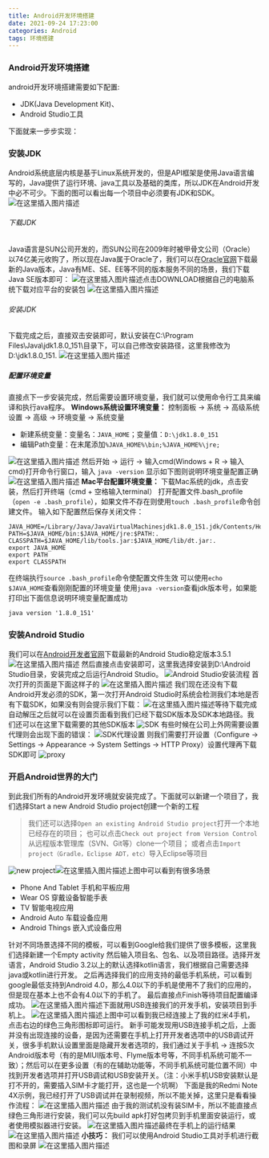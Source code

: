 ```yaml
---
title: Android开发环境搭建
date: 2021-09-24 17:23:00
categories: Android
tags: 环境搭建
---
```


### Android开发环境搭建
android开发环境搭建需要如下配置:   

- JDK(Java Development Kit)、   
- Android Studio工具   

下面就来一步步实现：

### 安装JDK ###
Android系统底层内核是基于Linux系统开发的，但是API框架是使用Java语言编写的，Java提供了运行环境、java工具以及基础的类库，所以JDK在Android开发中必不可少。下面的图可以看出每一个项目中必须要有JDK和SDK。
![在这里插入图片描述](https://img-blog.csdnimg.cn/20191003112404114.png?x-oss-process=image/watermark,type_ZmFuZ3poZW5naGVpdGk,shadow_10,text_aHR0cHM6Ly9ibG9nLmNzZG4ubmV0L2NzZG54aWE=,size_16,color_FFFFFF,t_70)
###### 下载JDK
Java语言是SUN公司开发的，而SUN公司在2009年时被甲骨文公司（Oracle）以74亿美元收购了，所以现在Java属于Oracle了，我们可以在[Oracle官网](https://www.oracle.com/technetwork/java/javase/downloads/index.html)下载最新的Java版本，Java有ME、SE、EE等不同的版本服务不同的场景，我们下载Java SE版本即可：
![在这里插入图片描述](https://img-blog.csdnimg.cn/20191003113822504.png?x-oss-process=image/watermark,type_ZmFuZ3poZW5naGVpdGk,shadow_10,text_aHR0cHM6Ly9ibG9nLmNzZG4ubmV0L2NzZG54aWE=,size_16,color_FFFFFF,t_70)点击DOWNLOAD根据自己的电脑系统下载对应平台的安装包
![在这里插入图片描述](https://img-blog.csdnimg.cn/20191003114311660.png?x-oss-process=image/watermark,type_ZmFuZ3poZW5naGVpdGk,shadow_10,text_aHR0cHM6Ly9ibG9nLmNzZG4ubmV0L2NzZG54aWE=,size_16,color_FFFFFF,t_70)
###### 安装JDK
下载完成之后，直接双击安装即可，默认安装在C:\Program Files\Java\jdk1.8.0_151\目录下，可以自己修改安装路径，这里我修改为D:\jdk1.8.0_151.
![在这里插入图片描述](https://img-blog.csdnimg.cn/20191003115323263.png?x-oss-process=image/watermark,type_ZmFuZ3poZW5naGVpdGk,shadow_10,text_aHR0cHM6Ly9ibG9nLmNzZG4ubmV0L2NzZG54aWE=,size_16,color_FFFFFF,t_70)
##### 配置环境变量
直接点下一步安装完成，然后需要设置环境变量，我们就可以使用命令行工具来编译和执行ava程序。
**Windows系统设置环境变量：**
控制面板 -> 系统 -> 高级系统设置  ->  高级 -> 环境变量 -> 系统变量

- 新建系统变量：变量名：`JAVA_HOME`；变量值：`D:\jdk1.8.0_151`   
- 编辑Path变量：在末尾添加`%JAVA_HOME%\bin;%JAVA_HOME%\jre;`

![在这里插入图片描述](https://img-blog.csdnimg.cn/20191003144500581.gif)
然后开始 -> 运行 -> 输入cmd(Windows + R -> 输入cmd)打开命令行窗口，输入
`java -version` 显示如下图则说明环境变量配置正确
![在这里插入图片描述](https://img-blog.csdnimg.cn/20191003150730767.png)
**Mac平台配置环境变量：**
下载Mac系统的jdk，点击安装，然后打开终端（cmd + 空格输入terminal）
打开配置文件.bash_profile（`open -e .bash_profile`），如果文件不存在则使用`touch .bash_profile`命令创建文件。
输入如下配置然后保存关闭文件：
```
JAVA_HOME=/Library/Java/JavaVirtualMachinesjdk1.8.0_151.jdk/Contents/Home
PATH=$JAVA_HOME/bin:$JAVA_HOME/jre:$PATH:.
CLASSPATH=$JAVA_HOME/lib/tools.jar:$JAVA_HOME/lib/dt.jar:.
export JAVA_HOME
export PATH
export CLASSPATH
```
在终端执行`source .bash_profile`命令使配置文件生效
可以使用`echo $JAVA_HOME`查看刚刚配置的环境变量
使用`java -version`查看jdk版本号，如果能打印出下面信息说明环境变量配置成功
```
java version '1.8.0_151'
```
### 安装Android Studio ###
我们可以在[Android开发者官网](https://developer.android.google.cn/studio?hl=zh_cn)下载最新的Android Studio稳定版本3.5.1
![在这里插入图片描述](https://img-blog.csdnimg.cn/20191009115336294.png?x-oss-process=image/watermark,type_ZmFuZ3poZW5naGVpdGk,shadow_10,text_aHR0cHM6Ly9ibG9nLmNzZG4ubmV0L2NzZG54aWE=,size_16,color_FFFFFF,t_70)
然后直接点击安装即可，这里我选择安装到D:\Android Studio目录，安装完成之后运行Android Studio。
![Android Studio安装流程](https://img-blog.csdnimg.cn/20191009145844660.gif)
首次打开的页面是下面这样子的
![在这里插入图片描述](https://img-blog.csdnimg.cn/20191009144131619.png?x-oss-process=image/watermark,type_ZmFuZ3poZW5naGVpdGk,shadow_10,text_aHR0cHM6Ly9ibG9nLmNzZG4ubmV0L2NzZG54aWE=,size_16,color_FFFFFF,t_70)
我们现在还没有下载Android开发必须的SDK，第一次打开Android Studio时系统会检测我们本地是否有下载SDK，如果没有则会提示我们下载：
![在这里插入图片描述](https://img-blog.csdnimg.cn/20191009144433509.gif)等待下载完成自动解压之后就可以在设置页面看到我们已经下载SDK版本及SDK本地路径。我们还可以在这里下载需要的其他SDK版本
![SDK](https://img-blog.csdnimg.cn/20191009145506778.png?x-oss-process=image/watermark,type_ZmFuZ3poZW5naGVpdGk,shadow_10,text_aHR0cHM6Ly9ibG9nLmNzZG4ubmV0L2NzZG54aWE=,size_16,color_FFFFFF,t_70)
有些时候在公司上外网需要设置代理则会出现下面的错误：
![SDK代理设置](https://img-blog.csdnimg.cn/20191009144611258.png)
则我们需要打开设置（Configure -> Settings -> Appearance -> System Settings -> HTTP Proxy）设置代理再下载SDK即可
![proxy](https://img-blog.csdnimg.cn/20191009145317752.png?x-oss-process=image/watermark,type_ZmFuZ3poZW5naGVpdGk,shadow_10,text_aHR0cHM6Ly9ibG9nLmNzZG4ubmV0L2NzZG54aWE=,size_16,color_FFFFFF,t_70)
### 开启Android世界的大门
到此我们所有的Android开发环境就安装完成了。下面就可以新建一个项目了，我们选择Start a new Android Studio project创建一个新的工程

> 我们还可以选择`Open an existing Android Studio project`打开一个本地已经存在的项目；
> 也可以点击`Check out project from Version Control`从远程版本管理库（SVN、Git等）clone一个项目；
> 或者点击`Import project（Gradle，Eclipse ADT，etc）`导入Eclipse等项目

![new project](https://img-blog.csdnimg.cn/20191009150345133.png?x-oss-process=image/watermark,type_ZmFuZ3poZW5naGVpdGk,shadow_10,text_aHR0cHM6Ly9ibG9nLmNzZG4ubmV0L2NzZG54aWE=,size_16,color_FFFFFF,t_70)![在这里插入图片描述](https://img-blog.csdnimg.cn/20191009151906808.gif)上图中可以看到有很多场景

 - Phone And Tablet  手机和平板应用
 - Wear OS                穿戴设备智能手表
 - TV                          智能电视应用
 - Android Auto          车载设备应用
 - Android Things       嵌入式设备应用

针对不同场景选择不同的模板，可以看到Google给我们提供了很多模板，这里我们选择新建一个Empty activity
然后输入项目名、包名、以及项目路径。选择开发语言，Android Studio 3.2以上的默认选择kotlin语言，我们根据自己需要选择java或kotlin进行开发。
之后再选择我们的应用支持的最低手机系统，可以看到google最低支持到Android 4.0，那么4.0以下的手机是使用不了我们的应用的，但是现在基本上也不会有4.0以下的手机了。
最后直接点Finish等待项目配置编译成功。
![在这里插入图片描述](https://img-blog.csdnimg.cn/20191009155703735.png?x-oss-process=image/watermark,type_ZmFuZ3poZW5naGVpdGk,shadow_10,text_aHR0cHM6Ly9ibG9nLmNzZG4ubmV0L2NzZG54aWE=,size_16,color_FFFFFF,t_70)下面就用USB连接我们的开发手机，安装项目到手机上。
![在这里插入图片描述](https://img-blog.csdnimg.cn/20191009162306240.png?x-oss-process=image/watermark,type_ZmFuZ3poZW5naGVpdGk,shadow_10,text_aHR0cHM6Ly9ibG9nLmNzZG4ubmV0L2NzZG54aWE=,size_16,color_FFFFFF,t_70)上图中可以看到我已经连接上了我的红米4手机，点击右边的绿色三角形图标即可运行。
新手可能发现用USB连接手机之后，上面并没有出现连接的设备，是因为还需要在手机上打开开发者选项中的USB调试开关，很多手机默认设置里面是隐藏开发者选项的，我们通过关于手机 -> 连按5次Android版本号（有的是MIUI版本号、Flyme版本号等，不同手机系统可能不一致）；然后可以在更多设置（有的在辅助功能等，不同手机系统可能位置不同）中找到开发者选项并打开USB调试和USB安装开关。（注：小米手机USB安装默认是打不开的，需要插入SIM卡才能打开，这也是一个坑啊）
下面是我的Redmi Note 4X示例，我已经打开了USB调试并在录制视频，所以不能关掉，这里只是看看操作流程：
![在这里插入图片描述](https://img-blog.csdnimg.cn/20191009163516651.gif)
由于我的测试机没有装SIM卡，所以不能直接点绿色三角形进行安装，我们可以先build apk打好包拷贝到手机里面安装运行，或者使用模拟器进行安装。
![在这里插入图片描述](https://img-blog.csdnimg.cn/20191009165650998.gif)最终在手机上的运行结果
![在这里插入图片描述](https://img-blog.csdnimg.cn/20191009170058127.png?x-oss-process=image/watermark,type_ZmFuZ3poZW5naGVpdGk,shadow_10,text_aHR0cHM6Ly9ibG9nLmNzZG4ubmV0L2NzZG54aWE=,size_16,color_FFFFFF,t_70)
**小技巧：** 我们可以使用Android Studio工具对手机进行截图和录屏
![在这里插入图片描述](https://img-blog.csdnimg.cn/20191009170411355.png?x-oss-process=image/watermark,type_ZmFuZ3poZW5naGVpdGk,shadow_10,text_aHR0cHM6Ly9ibG9nLmNzZG4ubmV0L2NzZG54aWE=,size_16,color_FFFFFF,t_70)